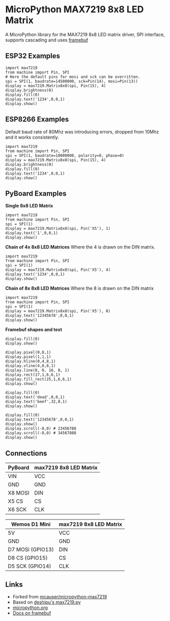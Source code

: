 # MicroPython MAX7219 8x8 LED Matrix

A MicroPython library for the MAX7219 8x8 LED matrix driver, SPI interface, supports cascading and uses [framebuf](http://docs.micropython.org/en/latest/pyboard/library/framebuf.html)


## ESP32 Examples

```
import max7219
from machine import Pin, SPI
# Here the default pins for mosi and sck can be overritten.
spi = SPI(1, baudrate=14500000, sck=Pin(14), mosi=Pin(13))
display = max7219.Matrix8x8(spi, Pin(15), 4)
display.brightness(0)
display.fill(0)
display.text('1234',0,0,1)
display.show()
```

## ESP8266 Examples

Default baud rate of 80Mhz was introducing errors, dropped from 10Mhz and it works consistently.

```
import max7219
from machine import Pin, SPI
spi = SPI(1, baudrate=10000000, polarity=0, phase=0)
display = max7219.Matrix8x8(spi, Pin(15), 4)
display.brightness(0)
display.fill(0)
display.text('1234',0,0,1)
display.show()
```

## PyBoard Examples

**Single 8x8 LED Matrix**

```
import max7219
from machine import Pin, SPI
spi = SPI(1)
display = max7219.Matrix8x8(spi, Pin('X5'), 1)
display.text('1',0,0,1)
display.show()
```

**Chain of 4x 8x8 LED Matrices**
Where the 4 is drawn on the DIN matrix.

```
import max7219
from machine import Pin, SPI
spi = SPI(1)
display = max7219.Matrix8x8(spi, Pin('X5'), 4)
display.text('1234',0,0,1)
display.show()
```

**Chain of 8x 8x8 LED Matrices**
Where the 8 is drawn on the DIN matrix

```
import max7219
from machine import Pin, SPI
spi = SPI(1)
display = max7219.Matrix8x8(spi, Pin('X5'), 8)
display.text('12345678',0,0,1)
display.show()
```

**Framebuf shapes and text**

```
display.fill(0)
display.show()

display.pixel(0,0,1)
display.pixel(1,1,1)
display.hline(0,4,8,1)
display.vline(4,0,8,1)
display.line(8, 0, 16, 8, 1)
display.rect(17,1,6,6,1)
display.fill_rect(25,1,6,6,1)
display.show()

display.fill(0)
display.text('dead',0,0,1)
display.text('beef',32,0,1)
display.show()

display.fill(0)
display.text('12345678',0,0,1)
display.show()
display.scroll(-8,0) # 23456788
display.scroll(-8,0) # 34567888
display.show()
```

## Connections

PyBoard | max7219 8x8 LED Matrix
------- | ----------------------
VIN     | VCC
GND     | GND
X8 MOSI | DIN
X5 CS   | CS
X6 SCK  | CLK


Wemos D1 Mini    | max7219 8x8 LED Matrix
---------------- | ----------------------
5V               | VCC
GND              | GND
D7 MOSI (GPIO13) | DIN
D8 CS (GPIO15)   | CS
D5 SCK (GPIO14)  | CLK

## Links

* Forked from [mcauser/micropython-max7219](https://github.com/mcauser/micropython-max7219)
* Based on [deshipu's max7219.py](https://bitbucket.org/thesheep/micropython-max7219/src)
* [micropython.org](http://micropython.org)
* [Docs on framebuf](http://docs.micropython.org/en/latest/pyboard/library/framebuf.html)
